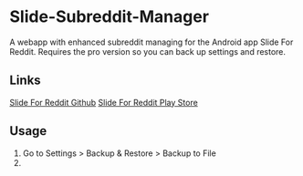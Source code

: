 # Slide-Subreddit-Manager
A webapp with enhanced subreddit managing for the Android app Slide For Reddit. Requires the pro version so you can back up settings and restore.

## Links
[Slide For Reddit Github](https://github.com/ccrama/Slide)
[Slide For Reddit Play Store](https://play.google.com/store/apps/details?id=me.ccrama.redditslide)

## Usage
1. Go to Settings > Backup & Restore > Backup to File
2. 
